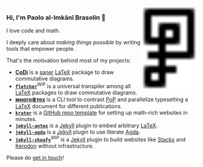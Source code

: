 <img src="glyph.svg" align="right" alt="glyph" title="Title" style="max-height: 256px;" width="30%">

### Hi, I'm Paolo al-Imka&#772;ni&#772; Brasolin 👋

I love code and math.

I deeply care about _making things possible_ by writing tools that empower people.

That's the motivation behind most of my projects:

- [**CoDi**][commutative-diagrams-url] is a [saner](standards-url) [LaTeX][latex-url] package to draw commutative diagrams.
- [**`fletcher`**](https://github.com/paolobrasolin/fletcher)<sup>WIP</sup> is a universal transpiler among all [LaTeX][latex-url] packages to draw commutative diagrams.
- [**многоꙮтех**](https://github.com/paolobrasolin/mnogootex) is a CLI tool to contrast [PoP][pop-url] and parallelize typesetting a [LaTeX][latex-url] document for different publications.
- [**`krater`**](https://github.com/paolobrasolin/krater) is a [GitHub repo template][gh-repo-template-url] for setting up math-rich websites in minutes.
- [**`jekyll-antex`**](https://github.com/paolobrasolin/jekyll-antex) is a [Jekyll][jekyll-url] plugin to embed arbitrary [LaTeX][latex-url].
- [**`jekyll-agda`**](https://github.com/paolobrasolin/jekyll-agda) is a [Jekyll][jekyll-url] plugin to use literate [Agda][agda-url].
- [**`jekyll-sheafy`**](https://github.com/paolobrasolin/jekyll-sheafy)<sup>WIP</sup> is a [Jekyll][jekyll-url] plugin to build websites like [Stacks][stacks-url] and [Kerodon][kerodon-url] without infrastructure.

[commutative-diagrams-url]: https://github.com/paolobrasolin/commutative-diagrams
[mnogootex-url]: https://github.com/paolobrasolin/mnogootex
[fletcher-url]: https://github.com/paolobrasolin/fletcher
[krater-url]: https://github.com/paolobrasolin/krater
[jekyll-antex-url]: https://github.com/paolobrasolin/jekyll-antex
[jekyll-agda-url]: https://github.com/paolobrasolin/jekyll-agda
[jekyll-sheafy-url]: https://github.com/paolobrasolin/jekyll-sheafy
[standards-url]: https://xkcd.com/927/
[latex-url]: https://www.latex-project.org/
[pop-url]: https://en.wikipedia.org/wiki/Publish_or_perish
[gh-repo-template-url]: https://docs.github.com/en/repositories/creating-and-managing-repositories/creating-a-repository-from-a-template
[jekyll-url]: https://jekyllrb.com/
[agda-url]: https://wiki.portal.chalmers.se/agda/pmwiki.php
[stacks-url]: https://stacks.math.columbia.edu/
[kerodon-url]: https://kerodon.net/

Please do [get in touch][linktree-url]!

[linktree-url]: https://linktr.ee/paolo.brasolin

